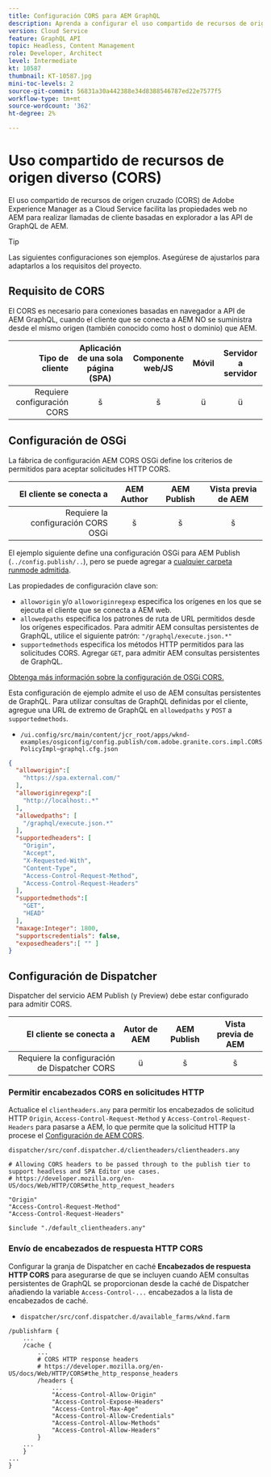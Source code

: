 ```yaml
---
title: Configuración CORS para AEM GraphQL
description: Aprenda a configurar el uso compartido de recursos de origen cruzado (CORS) para utilizarlo con AEM GraphQL.
version: Cloud Service
feature: GraphQL API
topic: Headless, Content Management
role: Developer, Architect
level: Intermediate
kt: 10587
thumbnail: KT-10587.jpg
mini-toc-levels: 2
source-git-commit: 56831a30a442388e34d8388546787ed22e7577f5
workflow-type: tm+mt
source-wordcount: '362'
ht-degree: 2%

---
```



# Uso compartido de recursos de origen diverso (CORS)

El uso compartido de recursos de origen cruzado (CORS) de Adobe Experience Manager as a Cloud Service facilita las propiedades web no AEM para realizar llamadas de cliente basadas en explorador a las API de GraphQL de AEM.

>[!TIP]
>
> Las siguientes configuraciones son ejemplos. Asegúrese de ajustarlos para adaptarlos a los requisitos del proyecto.



## Requisito de CORS

El CORS es necesario para conexiones basadas en navegador a API de AEM GraphQL, cuando el cliente que se conecta a AEM NO se suministra desde el mismo origen (también conocido como host o dominio) que AEM.

| Tipo de cliente | Aplicación de una sola página (SPA) | Componente web/JS | Móvil | Servidor a servidor |
|----------------------------:|:---------------------:|:-------------:|:---------:|:----------------:|
| Requiere configuración CORS | š | š | ü | ü |

## Configuración de OSGi

La fábrica de configuración AEM CORS OSGi define los criterios de permitidos para aceptar solicitudes HTTP CORS.

| El cliente se conecta a | AEM Author | AEM Publish | Vista previa de AEM |
|-------------------------------------:|:----------:|:-------------:|:-------------:|
| Requiere la configuración CORS OSGi | š | š | š |


El ejemplo siguiente define una configuración OSGi para AEM Publish (`../config.publish/..`), pero se puede agregar a [cualquier carpeta runmode admitida](https://experienceleague.adobe.com/docs/experience-manager-cloud-service/content/implementing/deploying/configuring-osgi.html#runmode-resolution).

Las propiedades de configuración clave son:

+ `alloworigin` y/o `alloworiginregexp` especifica los orígenes en los que se ejecuta el cliente que se conecta a AEM web.
+ `allowedpaths` especifica los patrones de ruta de URL permitidos desde los orígenes especificados. Para admitir AEM consultas persistentes de GraphQL, utilice el siguiente patrón: `"/graphql/execute.json.*"`
+ `supportedmethods` especifica los métodos HTTP permitidos para las solicitudes CORS. Agregar `GET`, para admitir AEM consultas persistentes de GraphQL.

[Obtenga más información sobre la configuración de OSGi CORS.](https://experienceleague.adobe.com/docs/experience-manager-learn/foundation/security/understand-cross-origin-resource-sharing.html)


Esta configuración de ejemplo admite el uso de AEM consultas persistentes de GraphQL. Para utilizar consultas de GraphQL definidas por el cliente, agregue una URL de extremo de GraphQL en `allowedpaths` y `POST` a `supportedmethods`.

+ `/ui.config/src/main/content/jcr_root/apps/wknd-examples/osgiconfig/config.publish/com.adobe.granite.cors.impl.CORSPolicyImpl~graphql.cfg.json`

```json
{
  "alloworigin":[
    "https://spa.external.com/"
  ],
  "alloworiginregexp":[
    "http://localhost:.*"
  ],
  "allowedpaths": [
    "/graphql/execute.json.*"
  ],
  "supportedheaders": [
    "Origin",
    "Accept",
    "X-Requested-With",
    "Content-Type",
    "Access-Control-Request-Method",
    "Access-Control-Request-Headers"
  ],
  "supportedmethods":[
    "GET",
    "HEAD"
  ],
  "maxage:Integer": 1800,
  "supportscredentials": false,
  "exposedheaders":[ "" ]
}
```


## Configuración de Dispatcher

Dispatcher del servicio AEM Publish (y Preview) debe estar configurado para admitir CORS.

| El cliente se conecta a | Autor de AEM | AEM Publish | Vista previa de AEM |
|-------------------------------------:|:----------:|:-------------:|:-------------:|
| Requiere la configuración de Dispatcher CORS | ü | š | š |

### Permitir encabezados CORS en solicitudes HTTP

Actualice el `clientheaders.any` para permitir los encabezados de solicitud HTTP `Origin`,  `Access-Control-Request-Method` y `Access-Control-Request-Headers` para pasarse a AEM, lo que permite que la solicitud HTTP la procese el [Configuración de AEM CORS](#osgi-configuration).

`dispatcher/src/conf.dispatcher.d/clientheaders/clientheaders.any`

```
# Allowing CORS headers to be passed through to the publish tier to support headless and SPA Editor use cases.
# https://developer.mozilla.org/en-US/docs/Web/HTTP/CORS#the_http_request_headers

"Origin"
"Access-Control-Request-Method"
"Access-Control-Request-Headers"

$include "./default_clientheaders.any"
```

### Envío de encabezados de respuesta HTTP CORS

Configurar la granja de Dispatcher en caché **Encabezados de respuesta HTTP CORS** para asegurarse de que se incluyen cuando AEM consultas persistentes de GraphQL se proporcionan desde la caché de Dispatcher añadiendo la variable `Access-Control-...` encabezados a la lista de encabezados de caché.

+ `dispatcher/src/conf.dispatcher.d/available_farms/wknd.farm`

```
/publishfarm {
    ...
    /cache {
        ...
        # CORS HTTP response headers
        # https://developer.mozilla.org/en-US/docs/Web/HTTP/CORS#the_http_response_headers
        /headers {
            ...
            "Access-Control-Allow-Origin"
            "Access-Control-Expose-Headers"
            "Access-Control-Max-Age"
            "Access-Control-Allow-Credentials"
            "Access-Control-Allow-Methods"
            "Access-Control-Allow-Headers"
        }
    ...
    }
...
}
```

